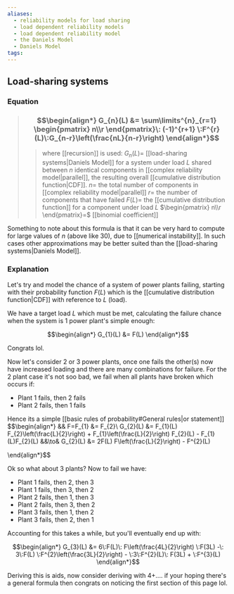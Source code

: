 ```yaml
---
aliases:
  - reliability models for load sharing
  - load dependent reliability models
  - load dependent reliability model
  - the Daniels Model
  - Daniels Model
tags:
---
```


## Load-sharing systems

### Equation

> ### $$\begin{align*} G_{n}(L)  &=  \sum\limits^{n}_{r=1} \begin{pmatrix} n\\r \end{pmatrix}\: (-1)^{r+1} \:F^{r}(L)\:G_{n-r}\left(\frac{nL}{n-r}\right) \end{align*}$$
>> where [[recursion]] is used:
>> $G_{n}(L)=$ [[load-sharing systems|Daniels Model]] for a system under load $L$ shared between $n$ identical components in [[complex reliability model|parallel]], the resulting overall [[cumulative distribution function|CDF]].
>> $n=$  the total number of components in [[complex reliability model|parallel]]
>> $r=$ the number of components that have failed
>> $F(L)=$ the [[cumulative distribution function]] for a component under load $L$
>> $\begin{pmatrix} n\\r \end{pmatrix}=$ [[binomial coefficient]]

Something to note about this formula is that it can be very hard to compute for large values of $n$ (above like 30), due to [[numerical instability]]. In such cases other approximations may be better suited than the [[load-sharing systems|Daniels Model]]. 

### Explanation

Let's try and model the chance of a system of power plants failing, starting with their probability function $F(L)$ which is the [[cumulative distribution function|CDF]] with reference to $L$ (load). 

We have a target load $L$ which must be met, calculating the failure chance when the system is 1 power plant's simple enough:

$$\begin{align*}
G_{1}(L) &= F(L)
\end{align*}$$

Congrats lol.

Now let's consider 2 or 3 power plants, once one fails the other(s) now have increased loading and there are many combinations for failure. For the 2 plant case it's not soo bad, we fail when all plants have broken which occurs if:
- Plant 1 fails, then 2 fails
- Plant 2 fails, then 1 fails

Hence its a simple [[basic rules of probability#General rules|or statement]]
$$\begin{align*}
&& F=F_{1} &= F_{2}\\
G_{2}(L) &= F_{1}(L) F_{2}\left(\frac{L}{2}\right) + F_{1}\left(\frac{L}{2}\right) F_{2}(L)  - F_{1}(L)F_{2}(L) &&\to&
G_{2}(L) &= 2F(L) F\left(\frac{L}{2}\right) - F^{2}(L)

\end{align*}$$


Ok so what about 3 plants? Now to fail we have:
- Plant 1 fails, then 2, then 3
- Plant 1 fails, then 3, then 2
- Plant 2 fails, then 1, then 3
- Plant 2 fails, then 3, then 2
- Plant 3 fails, then 1, then 2
- Plant 3 fails, then 2, then 1

Accounting for this takes a while, but you'll eventually end up with:

$$\begin{align*}
G_{3}(L) &= 6\:F(L)\: F\left(\frac{4L}{2}\right) \:F(3L) -\: 3\:F(L) \:F^{2}\left(\frac{3L}{2}\right) - \:3\:F^{2}(L)\: F(3L) + \:F^{3}(L)
\end{align*}$$

Deriving this is aids, now consider deriving with 4+.... if your hoping there's a general formula then congrats on noticing the first section of this page lol.
